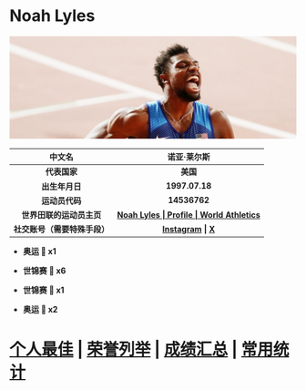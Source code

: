 # Noah Lyles

![Noah-Lyles](./Noah-Lyles.jpg)

|                中文名                |                         诺亚·莱尔斯                          |
| :----------------------------------: | :----------------------------------------------------------: |
|             **代表国家**             |                           **美国**                           |
|            **出生年月日**            |                        **1997.07.18**                        |
|            **运动员代码**            |                         **14536762**                         |
|       **世界田联的运动员主页**       | **[Noah Lyles \| Profile \| World Athletics](https://worldathletics.org/athletes/united-states/noah-lyles-14536762)** |
|             **社交账号（需要特殊手段）**             | **[Instagram](https://www.instagram.com/nojo18/feed/) \| [X](https://x.com/lylesnoah)** |

- **奥运 🥇 x1**

- **世锦赛 :1st_place_medal: x6**

- **世锦赛 :2nd_place_medal: x1**

- **奥运 :3rd_place_medal: x2**

# [个人最佳]() \| [荣誉列举]() \| [成绩汇总]() \| [常用统计]()
